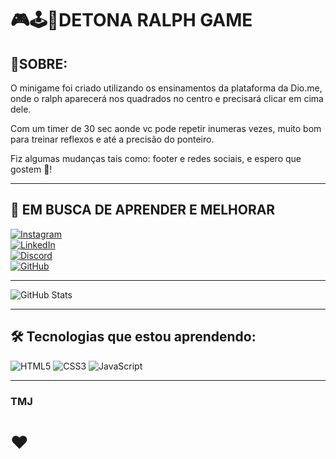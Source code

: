 # 🎮🕹🎰DETONA RALPH GAME

## 💭SOBRE:

O minigame foi criado utilizando os ensinamentos da plataforma da Dio.me, onde o ralph aparecerá nos quadrados no centro e precisará clicar em cima dele.

Com um timer de 30 sec aonde vc pode repetir inumeras vezes, muito bom para treinar reflexos e até a precisão do ponteiro. 

Fiz algumas mudanças tais como: footer e redes sociais, e espero que gostem 🖤!

---

## 🚀 EM BUSCA DE APRENDER E MELHORAR

[![Instagram](https://img.shields.io/badge/-Instagram-%23EE82EE?style=for-the-badge&logo=instagram&logoColor=white)](https://www.instagram.com/thicas__/)  
[![LinkedIn](https://img.shields.io/badge/LinkedIn-EE82EE?style=for-the-badge&logo=linkedin&logoColor=white)](https://www.linkedin.com/in/thiago-castor-750a54239/)  
[![Discord](https://img.shields.io/badge/Discord-EE82EE?style=for-the-badge&logo=discord&logoColor=white)](https://discord.com/channels/@thicas/)  
[![GitHub](https://img.shields.io/badge/GitHub-EE82EE?style=for-the-badge&logo=github&logoColor=white)](https://github.com/THIAGOCASTOR)

---

![GitHub Stats](https://github-readme-stats.vercel.app/api?username=THIAGOCASTOR&theme=transparent&bg_color=000&border_color=FFFFFF&show_icons=true&icon_color=EE82EE&title_color=EE82EE&text_color=FFF)

---

## 🛠️ Tecnologias que estou aprendendo:

![HTML5](https://img.shields.io/badge/HTML5-E34F26?style=for-the-badge&logo=html5&logoColor=white)
![CSS3](https://img.shields.io/badge/CSS3-1572B6?style=for-the-badge&logo=css3&logoColor=white)
![JavaScript](https://img.shields.io/badge/JavaScript-F7DF1E?style=for-the-badge&logo=javascript&logoColor=black)

---

### TMJ

# ❤️
